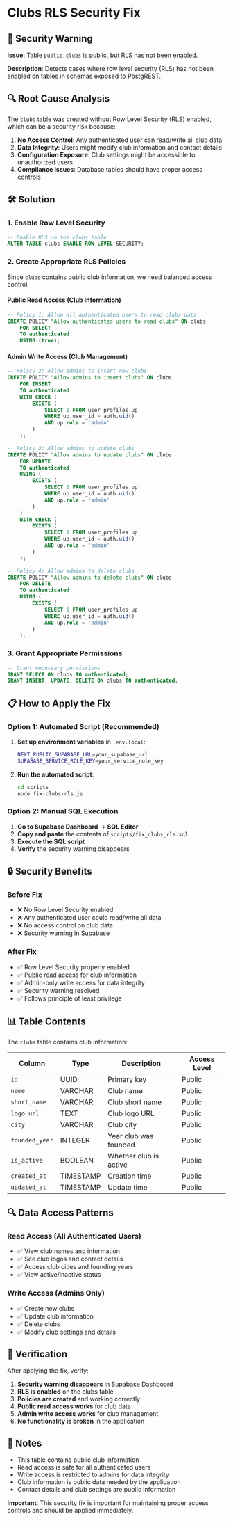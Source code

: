 # Clubs RLS Security Fix

## 🚨 Security Warning

**Issue**: Table `public.clubs` is public, but RLS has not been enabled.

**Description**: Detects cases where row level security (RLS) has not been enabled on tables in schemas exposed to PostgREST.

## 🔍 Root Cause Analysis

The `clubs` table was created without Row Level Security (RLS) enabled, which can be a security risk because:

1. **No Access Control**: Any authenticated user can read/write all club data
2. **Data Integrity**: Users might modify club information and contact details
3. **Configuration Exposure**: Club settings might be accessible to unauthorized users
4. **Compliance Issues**: Database tables should have proper access controls

## 🛠️ Solution

### 1. Enable Row Level Security

```sql
-- Enable RLS on the clubs table
ALTER TABLE clubs ENABLE ROW LEVEL SECURITY;
```

### 2. Create Appropriate RLS Policies

Since `clubs` contains public club information, we need balanced access control:

#### Public Read Access (Club Information)
```sql
-- Policy 1: Allow all authenticated users to read clubs data
CREATE POLICY "Allow authenticated users to read clubs" ON clubs
    FOR SELECT
    TO authenticated
    USING (true);
```

#### Admin Write Access (Club Management)
```sql
-- Policy 2: Allow admins to insert new clubs
CREATE POLICY "Allow admins to insert clubs" ON clubs
    FOR INSERT
    TO authenticated
    WITH CHECK (
        EXISTS (
            SELECT 1 FROM user_profiles up 
            WHERE up.user_id = auth.uid() 
            AND up.role = 'admin'
        )
    );

-- Policy 3: Allow admins to update clubs
CREATE POLICY "Allow admins to update clubs" ON clubs
    FOR UPDATE
    TO authenticated
    USING (
        EXISTS (
            SELECT 1 FROM user_profiles up 
            WHERE up.user_id = auth.uid() 
            AND up.role = 'admin'
        )
    )
    WITH CHECK (
        EXISTS (
            SELECT 1 FROM user_profiles up 
            WHERE up.user_id = auth.uid() 
            AND up.role = 'admin'
        )
    );

-- Policy 4: Allow admins to delete clubs
CREATE POLICY "Allow admins to delete clubs" ON clubs
    FOR DELETE
    TO authenticated
    USING (
        EXISTS (
            SELECT 1 FROM user_profiles up 
            WHERE up.user_id = auth.uid() 
            AND up.role = 'admin'
        )
    );
```

### 3. Grant Appropriate Permissions

```sql
-- Grant necessary permissions
GRANT SELECT ON clubs TO authenticated;
GRANT INSERT, UPDATE, DELETE ON clubs TO authenticated;
```

## 📋 How to Apply the Fix

### Option 1: Automated Script (Recommended)

1. **Set up environment variables** in `.env.local`:
   ```bash
   NEXT_PUBLIC_SUPABASE_URL=your_supabase_url
   SUPABASE_SERVICE_ROLE_KEY=your_service_role_key
   ```

2. **Run the automated script**:
   ```bash
   cd scripts
   node fix-clubs-rls.js
   ```

### Option 2: Manual SQL Execution

1. **Go to Supabase Dashboard** → **SQL Editor**
2. **Copy and paste** the contents of `scripts/fix_clubs_rls.sql`
3. **Execute the SQL script**
4. **Verify** the security warning disappears

## 🔒 Security Benefits

### Before Fix
- ❌ No Row Level Security enabled
- ❌ Any authenticated user could read/write all data
- ❌ No access control on club data
- ❌ Security warning in Supabase

### After Fix
- ✅ Row Level Security properly enabled
- ✅ Public read access for club information
- ✅ Admin-only write access for data integrity
- ✅ Security warning resolved
- ✅ Follows principle of least privilege

## 📊 Table Contents

The `clubs` table contains club information:

| Column | Type | Description | Access Level |
|--------|------|-------------|--------------|
| `id` | UUID | Primary key | Public |
| `name` | VARCHAR | Club name | Public |
| `short_name` | VARCHAR | Club short name | Public |
| `logo_url` | TEXT | Club logo URL | Public |
| `city` | VARCHAR | Club city | Public |
| `founded_year` | INTEGER | Year club was founded | Public |
| `is_active` | BOOLEAN | Whether club is active | Public |
| `created_at` | TIMESTAMP | Creation time | Public |
| `updated_at` | TIMESTAMP | Update time | Public |

## 🔍 Data Access Patterns

### Read Access (All Authenticated Users)
- ✅ View club names and information
- ✅ See club logos and contact details
- ✅ Access club cities and founding years
- ✅ View active/inactive status

### Write Access (Admins Only)
- ✅ Create new clubs
- ✅ Update club information
- ✅ Delete clubs
- ✅ Modify club settings and details

## 🧪 Verification

After applying the fix, verify:

1. **Security warning disappears** in Supabase Dashboard
2. **RLS is enabled** on the clubs table
3. **Policies are created** and working correctly
4. **Public read access works** for club data
5. **Admin write access works** for club management
6. **No functionality is broken** in the application

## 📝 Notes

- This table contains public club information
- Read access is safe for all authenticated users
- Write access is restricted to admins for data integrity
- Club information is public data needed by the application
- Contact details and club settings are public information

**Important**: This security fix is important for maintaining proper access controls and should be applied immediately.
